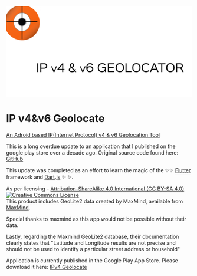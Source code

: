 <img src="./store_images/banner.png" alt="Geolocate" />

IP v4&v6 Geolocate
==========
[An Adroid based IP(Internet Protocol) v4 & v6 Geolocation Tool](https://github.com/ericwarriner/Geolocate)

This is a long overdue update to an application that I published on the google play store over a decade ago. Original source code found here:
[GitHub](https://github.com/ericwarriner/ericonjava/tree/master/IpGeolocate)

This update was completed as an effort to learn the magic of the ✨<Magic>✨ [Flutter](https://flutter.dev/) framework and [Dart.js](https://dart.dev/) ✨</Magic> ✨.

As per licensing - [Attribution-ShareAlike 4.0 International (CC BY-SA 4.0)](https://creativecommons.org/licenses/by-sa/4.0/)
<a rel="license" href="http://creativecommons.org/licenses/by-sa/4.0/"><img alt="Creative Commons License" style="border-width:0" src="https://i.creativecommons.org/l/by-sa/4.0/88x31.png" /></a><br />This product includes GeoLite2 data created by MaxMind, available from [MaxMind](https://www.maxmind.com). 

Special thanks to maxmind as this app would not be possible without their data. 

Lastly, regarding the Maxmind GeoLite2 database, their documentation clearly states that "Latitude and Longitude results are not precise and should not be used
to identify a particular street address or household"

Application is currently published in the Google Play App Store. Please download it here: [IPv4 Geolocate](https://play.google.com/store/apps/details?id=com.github.ericwarriner.geolocate)
